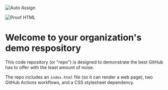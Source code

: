 ![Auto Assign](https://github.com/vycasn/demo-repository/actions/workflows/auto-assign.yml/badge.svg)

![Proof HTML](https://github.com/vycasn/demo-repository/actions/workflows/proof-html.yml/badge.svg)

# Welcome to your organization's demo respository
This code repository (or "repo") is designed to demonstrate the best GitHub has to offer with the least amount of noise.

The repo includes an `index.html` file (so it can render a web page), two GitHub Actions workflows, and a CSS stylesheet dependency.

